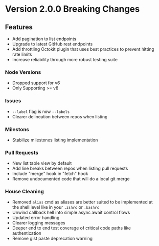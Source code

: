 # Version 2.0.0 Breaking Changes

## Features

-   Add pagination to list endpoints
-   Upgrade to latest GitHub rest endpoints
-   Add throttling Octokit plugin that uses best practices to prevent hitting rate limits
-   Increase reliability through more robust testing suite

### Node Versions

-   Dropped support for v6
-   Only Supporting >= v8

### Issues

-   `--label` flag is now `--labels`
-   Clearer delineation between repos when listing

### Milestons

-   Stabilize milestones listing implementation

### Pull Requests

-   New list table view by default
-   Add line breaks between repos when listing pull requests
-   Include "merge" hook in "fetch" hook
-   Remove undocumented code that will do a local git merge

### House Cleaning

-   Removed `alias` cmd as aliases are better suited to be implemented at the shell level like in your `.zshrc` or `.bashrc`
-   Unwind callback hell into simple async await control flows
-   Updated error handling
-   Clearer logging messages
-   Deeper end to end test coverage of critical code paths like authentication
-   Remove gist paste deprecation warning
